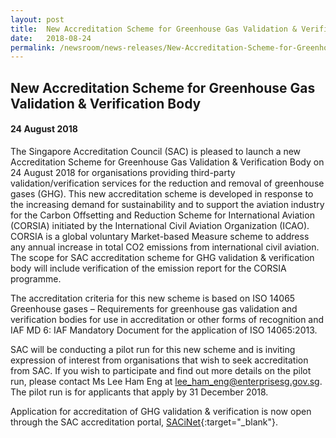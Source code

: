 ```yaml
---
layout: post
title:  New Accreditation Scheme for Greenhouse Gas Validation & Verification Body
date:   2018-08-24
permalink: /newsroom/news-releases/New-Accreditation-Scheme-for-Greenhouse-Gas-Validation-Verification-Body
---
```


## New Accreditation Scheme for Greenhouse Gas Validation & Verification Body
#### 24 August 2018

The Singapore Accreditation Council (SAC) is pleased to launch a new Accreditation Scheme for Greenhouse Gas Validation & Verification Body on 24 August 2018 for organisations providing third-party validation/verification services for the reduction and removal of greenhouse gases (GHG).   This new accreditation scheme is developed in response to the increasing demand for sustainability and to support the aviation industry for the Carbon Offsetting and Reduction Scheme for International Aviation (CORSIA) initiated by the International Civil Aviation Organization (ICAO).  CORSIA is a global voluntary Market-based Measure scheme to address any annual increase in total CO2 emissions from international civil aviation. The scope for SAC accreditation scheme for GHG validation & verification body will include verification of the emission report for the CORSIA programme. 

The accreditation criteria for this new scheme is based on ISO 14065 Greenhouse gases – Requirements for greenhouse gas validation and verification bodies for use in accreditation or other forms of recognition and IAF MD 6: IAF Mandatory Document for the application of ISO 14065:2013.

SAC will be conducting a pilot run for this new scheme and is inviting expression of interest from organisations that wish to seek accreditation from SAC.  If you wish to participate and find out more details on the pilot run, please contact Ms Lee Ham Eng at <lee_ham_eng@enterprisesg.gov.sg>.   The pilot run is for applicants that apply by 31 December 2018. 
 
Application for accreditation of GHG validation & verification is now open through the SAC accreditation portal, [SACiNet](https://sacinet.enterprisesg.gov.sg/sac/forms/sacinet/sacinet-logon-external.form){:target="_blank"}.
